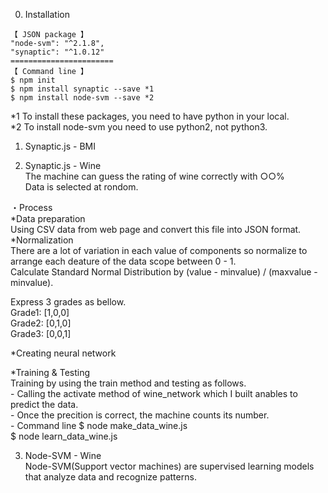 0. Installation  
````  
【 JSON package 】
"node-svm": "^2.1.8",  
"synaptic": "^1.0.12"
=======================  
【 Command line 】
$ npm init  
$ npm install synaptic --save *1 
$ npm install node-svm --save *2  
````  
  
  *1 To install these packages, you need to have python in your local.  
  *2 To install node-svm you need to use python2, not python3.  
    
1. Synaptic.js - BMI  
  
2. Synaptic.js - Wine  
  The machine can guess the rating of wine correctly with ○○%  
  Data is selected at rondom.   
  
 ・Process  
  *Data preparation  
  Using CSV data from web page and convert this file into JSON format.
  *Normalization  
  There are a lot of variation in each value of components so normalize to arrange each deature of the data scope between 0 - 1.  
   Calculate Standard Normal Distribution by (value - minvalue) / (maxvalue - minvalue).  
  
   Express 3 grades as bellow.  
    Grade1: [1,0,0]  
    Grade2: [0,1,0]  
    Grade3: [0,0,1]  
     
  *Creating neural network  
    
  *Training & Testing  
   Training by using the train method and testing as follows.  
    - Calling the activate method of wine_network which I built anables to predict the data.  
    - Once the precition is correct, the machine counts its number.  
    - Command line $ node make_data_wine.js  
                   $ node learn_data_wine.js  
  
3. Node-SVM - Wine  
   Node-SVM(Support vector machines) are supervised learning models that analyze data and recognize patterns.  
     
